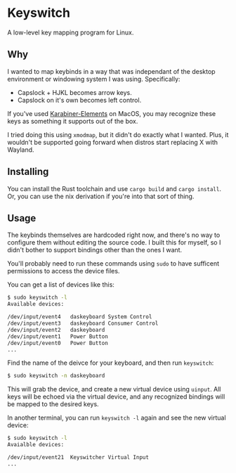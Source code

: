 # Keyswitch

A low-level key mapping program for Linux.

## Why

I wanted to map keybinds in a way that was independant of the desktop
environment or windowing system I was using. Specifically:

* Capslock + HJKL becomes arrow keys.
* Capslock on it's own becomes left control.

If you've used [Karabiner-Elements](https://karabiner-elements.pqrs.org/) on
MacOS, you may recognize these keys as something it supports out of the box.

I tried doing this using `xmodmap`, but it didn't do exactly what I wanted.
Plus, it wouldn't be supported going forward when distros start replacing X with
Wayland.

## Installing

You can install the Rust toolchain and use `cargo build` and `cargo install`.
Or, you can use the nix derivation if you're into that sort of thing.

## Usage

The keybinds themselves are hardcoded right now, and there's no way to configure
them without editing the source code. I built this for myself, so I didn't
bother to support bindings other than the ones I want.

You'll probably need to run these commands using `sudo` to have sufficent
permissions to access the device files.

You can get a list of devices like this:

```sh
$ sudo keyswitch -l
Available devices:

/dev/input/event4   daskeyboard System Control
/dev/input/event3   daskeyboard Consumer Control
/dev/input/event2   daskeyboard
/dev/input/event1   Power Button
/dev/input/event0   Power Button
...
```

Find the name of the deivce for your keyboard, and then run `keyswitch`:

```sh
$ sudo keyswitch -n daskeyboard
```

This will grab the device, and create a new virtual device using `uinput`.  All
keys will be echoed via the virtual device, and any recognized bindings will
be mapped to the desired keys.

In another terminal, you can run `keyswitch -l` again and see the new virtual
device:

```sh
$ sudo keyswitch -l
Avaialble devices:

/dev/input/event21  Keyswitcher Virtual Input
...
```
